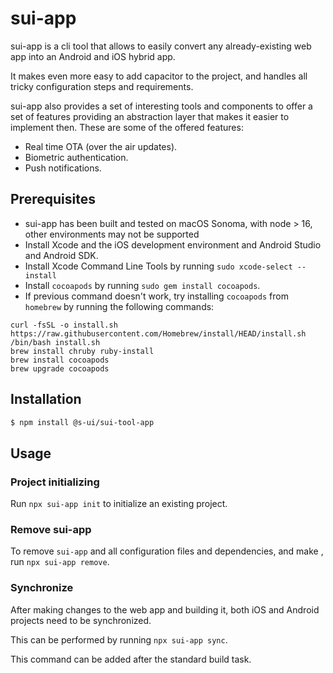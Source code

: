 # sui-app

sui-app is a cli tool that allows to easily convert any already-existing web app into an Android and iOS hybrid app.

It makes even more easy to add capacitor to the project, and handles all tricky configuration steps and requirements.

sui-app also provides a set of interesting tools and components to offer a set of features providing an abstraction layer that makes it easier to implement then. These are some of the offered features:

* Real time OTA (over the air updates).
* Biometric authentication.
* Push notifications.

## Prerequisites

* sui-app has been built and tested on macOS Sonoma, with node > 16, other environments may not be supported
* Install Xcode and the iOS development environment and Android Studio and Android SDK.
* Install Xcode Command Line Tools by running `sudo xcode-select --install`
* Install `cocoapods` by running  `sudo gem install cocoapods`.
* If previous command doesn't work, try installing `cocoapods` from `homebrew` by running the following commands:

```
curl -fsSL -o install.sh https://raw.githubusercontent.com/Homebrew/install/HEAD/install.sh
/bin/bash install.sh
brew install chruby ruby-install
brew install cocoapods
brew upgrade cocoapods
```

## Installation

```sh
$ npm install @s-ui/sui-tool-app
```

## Usage

### Project initializing

Run `npx sui-app init` to initialize an existing project.

### Remove sui-app

To remove `sui-app` and all configuration files and dependencies, and make  , run `npx sui-app remove`.

### Synchronize

After making changes to the web app and building it, both iOS and Android projects need to be synchronized. 

This can be performed by running `npx sui-app sync`.

This command can be added after the standard build task.